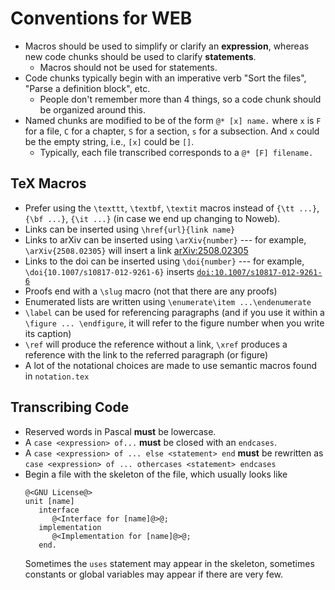 # Conventions for WEB

- Macros should be used to simplify or clarify an **expression**,
  whereas new code chunks should be used to clarify **statements**.
  - Macros should not be used for statements.
- Code chunks typically begin with an imperative verb "Sort the
  files", "Parse a definition block", etc.
  - People don't remember more than 4 things, so a code chunk should
    be organized around this.
- Named chunks are modified to be of the form `@* [x] name.` where `x`
  is `F` for a file, `C` for a chapter, `S` for a section, `s` for a
  subsection. And `x` could be the empty string, i.e., `[x]` could be
  `[]`.
  - Typically, each file transcribed corresponds to a `@* [F] filename.` 

## TeX Macros

- Prefer using the `\texttt`, `\textbf`, `\textit` macros instead of
  `{\tt ...}`, `{\bf ...}`, `{\it ...}` (in case we end up changing to
  Noweb).
- Links can be inserted using `\href{url}{link name}`
- Links to arXiv can be inserted using `\arXiv{number}` --- for
  example, `\arXiv{2508.02305}` will insert a link [arXiv:2508.02305](https://arxiv.org/abs/2508.02305)
- Links to the doi can be inserted using `\doi{number}` --- for example,
  `\doi{10.1007/s10817-012-9261-6}` inserts [`doi:10.1007/s10817-012-9261-6`](https://dx.doi.org/10.1007/s10817-012-9261-6)
- Proofs end with a `\slug` macro (not that there are any proofs)
- Enumerated lists are written using `\enumerate\item ...\endenumerate`
- `\label` can be used for referencing paragraphs (and if you use it
  within a `\figure ... \endfigure`, it will refer to the figure
  number when you write its caption)
- `\ref` will produce the reference without a link, `\xref` produces a
  reference with the link to the referred paragraph (or figure)
- A lot of the notational choices are made to use semantic macros
  found in `notation.tex`

## Transcribing Code
  
- Reserved words in Pascal **must** be lowercase.
- A `case <expression> of...` **must** be closed with an `endcases`.
- A `case <expression> of ... else <statement> end` **must** be
  rewritten as `case <expression> of ... othercases <statement> endcases`
- Begin a file with the skeleton of the file, which usually looks like
  ```web
  @<GNU License@>
  unit [name]
     interface
        @<Interface for [name]@>@;
     implementation
        @<Implementation for [name]@>@;
     end.
  ```
  Sometimes the `uses` statement may appear in the skeleton, sometimes
  constants or global variables may appear if there are very few.